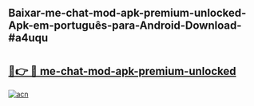 ## Baixar-me-chat-mod-apk-premium-unlocked-Apk-em-português​-para-Android-Download-#a4uqu

# <h2><a href="https://ainizakaria.my?title=me-chat-mod-apk-premium-unlocked&ref=20M">🔗👉 🔴 me-chat-mod-apk-premium-unlocked</a></h2>

[![acn](https://github.com/user-attachments/assets/0f9c940e-d8b0-45ae-aac7-cd30a18b3e1c)](https://ainizakaria.my?title=me-chat-mod-apk-premium-unlocked&ref=20M)

